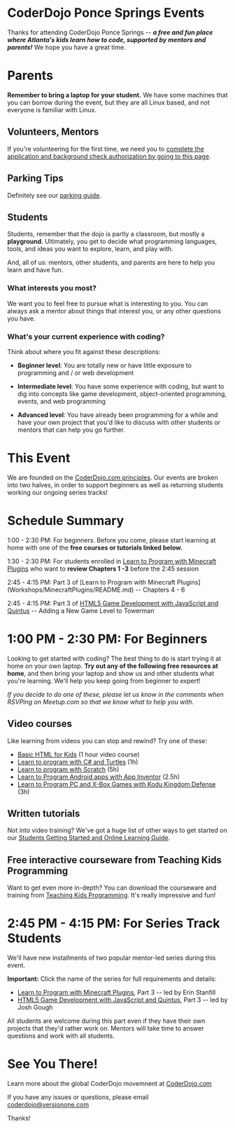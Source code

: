 # CoderDojo Ponce Springs Events 

Thanks for attending CoderDojo Ponce Springs -- **_a free and fun place where Atlanta's kids learn how to code, 
supported by mentors and parents!_** We hope you have a great time.

# Parents

**Remember to bring a laptop for your student.** We have some machines that you can borrow during the event, but they are all Linux based, and not everyone is familiar with Linux.

## Volunteers, Mentors

If you're volunteering for the first time, we need you to [complete the application and background check authorization by going to this page](http://coderdojoponcesprings.azurewebsites.net/app/index.html#/).

## Parking Tips

Definitely see our [parking guide](https://github.com/CoderDojoPonceSprings/Events/blob/master/PARKING.md). 

## Students

Students, remember that the dojo is partly a classroom, but mostly a **playground**. Ultimately, you get to decide 
what programming languages, tools, and ideas you want to explore, learn, and play with. 

And, all of us: mentors, other students, and parents are here to help you learn and have fun.

### What interests you most?

We want you to feel free to pursue what is interesting to you. You can always ask a mentor about things that 
interest you, or any other questions you have.

### What's your current experience with coding?

Think about where you fit against these descriptions:

* **Beginner level**: You are totally new or have little exposure to programming and / or web development

* **Intermediate level**: You have some experience with coding, but want to dig into concepts like game development, 
object-oriented programming, events, and web programming

* **Advanced level**: You have already been programming for a while and have your own project that you'd like to 
discuss with other students or mentors that can help you go further.

# This Event

We are founded on the [CoderDojo.com principles](Promise.md). Our events are broken into two halves, in order to support beginners as well as returning students working our ongoing series tracks!

# Schedule Summary

1:00 - 2:30 PM: For beginners. Before you come, please start learning at home with one of the **free courses or tutorials linked below.**

1:30 - 2:30 PM: For students enrolled in [Learn to Program with Minecraft Plugins](Workshops/MinecraftPlugins/README.md) who want to **review Chapters 1 -3** before the  2:45 session

2:45 - 4:15 PM: Part 3 of [Learn to Program with Minecraft Plugins]
(Workshops/MinecraftPlugins/README.md) -- Chapters 4 - 6

2:45 - 4:15 PM: Part 3 of [HTML5 Game Development with JavaScript and Quintus](https://github.com/CoderDojoPonceSprings/Events/blob/master/Workshops/HTML5GamesQuintus/README.md) -- Adding a New Game Level to Towerman

# 1:00 PM - 2:30 PM: For Beginners

Looking to get started with coding? The best thing to do is start trying it at home on your own laptop. **Try out any of the following free resources at home**, and then bring your laptop and show us and other students what you're learning. 
We'll help you keep going from beginner to expert!

*If you decide to do one of these, please let us know in the comments when RSVPing on Meetup.com so that we know what to help you with.*

## Video courses

Like learning from videos you can stop and rewind? Try one of these:

* [Basic HTML for Kids](http://pluralsight.com/training/courses/TableOfContents?courseName=teaching-kids-basic-html) (1 hour video course)
* [Learn to program with C# and Turtles](http://www.pluralsight.com/training/Courses/TableOfContents/teaching-kids-programming) (1h)
* [Learn to program with Scratch](http://www.pluralsight.com/training/Courses/TableOfContents/learning-programming-scratch) (5h)
* [Learn to Program Android apps with App Inventor](http://www.pluralsight.com/training/Courses/TableOfContents/android-beginner-app-inventor) (2.5h)
* [Learn to Program PC and X-Box Games with Kodu Kingdom Defense](http://www.pluralsight.com/training/Courses/TableOfContents/learn-to-program-kodu-kingdom-defense) (3h)

## Written tutorials

Not into video training? We've got a huge list of other ways to get started on our [Students Getting Started and Online Learning Guide](Students_Getting_Started.md).

## Free interactive courseware from Teaching Kids Programming

Want to get even more in-depth? You can download the courseware and training from [Teaching Kids Programming](http://teachingkidsprogramming.org/). It's really impressive and fun!

# 2:45 PM - 4:15 PM: For Series Track Students

We'll have new installments of two popular mentor-led series during this event.

**Important:** Click the name of the series for full requirements and details:

* [Learn to Program with Minecraft Plugins](Workshops/MinecraftPlugins/README.md), Part 3 -- led by Erin Stanfill
* [HTML5 Game Development with JavaScript and Quintus](Workshops/HTML5GamesQuintus/README.md), Part 3 -- led by Josh Gough

All students are welcome during this part even if they have their own projects that they'd rather work on.  Mentors will take time to answer questions and work with all students.

# See You There!

Learn more about the global CoderDojo movemnent at [CoderDojo.com](http://coderdojo.com/)

If you have any issues or questions, please email coderdojo@versionone.com

Thanks!
